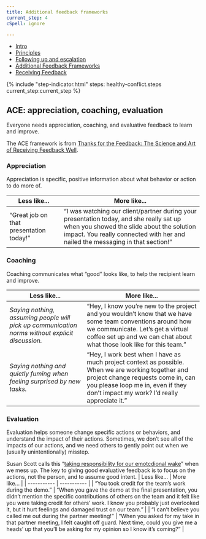 ```yaml
---
title: Additional feedback frameworks
current_step: 4
cSpell: ignore 

---
```

<div class="grid-row grid-gap">
  <div class="tablet:grid-col-4 margin-bottom-4 tablet:margin-bottom-0">
    <nav aria-label="Side navigation,">
  <ul class="usa-sidenav">
    <li class="usa-sidenav__item">
      <a href="/general-information-and-resources/conflict-feedback-intro" >Intro</a>
    </li>
    <li class="usa-sidenav__item">
      <a href="{{ '/general-information-and-resources/conflict-feedback-principles' | url }}">Principles</a>
    </li>
    <li class="usa-sidenav__item">
      <a href="{{ '/general-information-and-resources/conflict-feedback-follow-up-escalation' | url }}">Following up and escalation</a>
    </li>
    <li class="usa-sidenav__item">
      <a href="'javascript:void(0);'" class="usa-current">Additional Feedback Frameworks</a>
    </li>
    <li class="usa-sidenav__item">
      <a href="{{ '/general-information-and-resources/conflict-feedback-receiving-feedback' | url }}">Receiving Feedback</a>
    </li>
  </ul>
</nav>
</div>

{% include "step-indicator.html" steps: healthy-conflict.steps current_step:current_step  %}



## ACE: appreciation, coaching, evaluation
Everyone needs appreciation, coaching, and evaluative feedback to learn and improve. 

The ACE framework is from [Thanks for the Feedback: The Science and Art of Receiving Feedback Well](https://www.penguinrandomhouse.com/books/313485/thanks-for-the-feedback-by-douglas-stone-and-sheila-heen/).

### Appreciation
Appreciation is specific, positive information about what behavior or action to do more of. 

| Less like...      | More like... |
| ----------- | ----------- |
| “Great job on that presentation today!”      | “I was watching our client/partner during your presentation today, and she really sat up when you showed the slide about the solution impact. You really connected with her and nailed the messaging in that section!”       |

### Coaching 
Coaching communicates what “good” looks like, to help the recipient learn and improve. 

| Less like...      | More like... |
| ----------- | ----------- |
| _Saying nothing, assuming people will pick up communication norms without explicit discussion._    | “Hey, I know you’re new to the project and you wouldn’t know that we have some team conventions around how we communicate. Let’s get a virtual coffee set up and we can chat about what those look like for this team.”  |
| _Saying nothing and quietly fuming when feeling surprised by new tasks._    | “Hey, I work best when I have as much project context as possible. When we are working together and project change requests come in, can you please loop me in, even if they don’t impact my work? I’d really appreciate it.”  |

### Evaluation 
Evaluation helps someone change specific actions or behaviors, and understand the impact of their actions. Sometimes, we don’t see all of the impacts of our actions, and we need others to gently point out when we (usually unintentionally) misstep. 

Susan Scott calls this “[taking responsibility for our emotcdional wake](https://learningforward.org/wp-content/uploads/2009/08/scott304.pdf)” when we mess up. The key to giving good evaluative feedback is to focus on the actions, not the person, and to assume good intent.
| Less like...      | More like... |
| ----------- | ----------- |
| “You took credit for the team’s work during the demo.”    | “When you gave the demo at the final presentation, you didn’t mention the specific contributions of others on the team and it felt like you were taking credit for others’ work. I know you probably just overlooked it, but it hurt feelings and damaged trust on our team.”  |
| “I can’t believe you called me out during the partner meeting!”    |  “When you asked for my take in that partner meeting, I felt caught off guard. Next time, could you give me a heads’ up that you’ll be asking for my opinion so I know it’s coming?”  |
